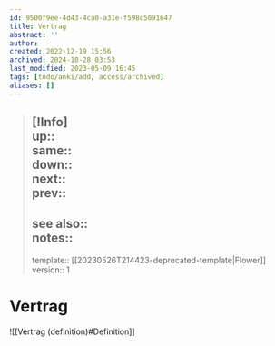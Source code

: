 ```yaml
---
id: 9500f9ee-4d43-4ca0-a31e-f598c5091647
title: Vertrag
abstract: ''
author: 
created: 2022-12-19 15:56
archived: 2024-10-28 03:53
last_modified: 2023-05-09 16:45
tags: [todo/anki/add, access/archived]
aliases: []
---
```


> [!Info]  
> up::  
> same::  
> down::  
> next::  
> prev::
> ---  
> see also::  
> notes::
> ---
> template:: [[20230526T214423-deprecated-template|Flower]]  
> version:: 1 

# Vertrag

![[Vertrag (definition)#Definition]]
